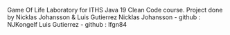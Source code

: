 
Game Of Life Laboratory for ITHS Java 19 Clean Code course.
Project done by Nicklas Johansson & Luis Gutierrez
Nicklas Johansson - github : NJKongelf
Luis Gutierrez    - github : lfgn84